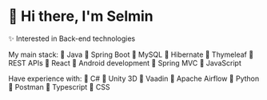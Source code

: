 # 👋 Hi there, I'm Selmin

✨ Interested in Back-end technologies

My main stack:
🔸 Java 🔸 Spring Boot 🔸 MySQL 🔸 Hibernate 🔸 Thymeleaf 🔸 REST APIs 🔸 React 🔸 Android development 🔸 Spring MVC 🔸 JavaScript

Have experience with:
🔹 C# 🔹 Unity 3D 🔹 Vaadin 🔹 Apache Airflow 🔹 Python 🔹 Postman 🔹 Typescript 🔹 CSS
